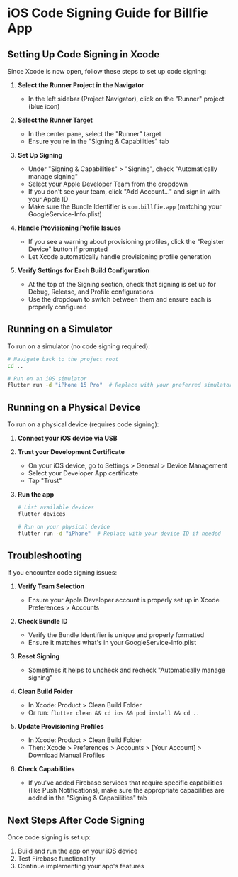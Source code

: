 # iOS Code Signing Guide for Billfie App

## Setting Up Code Signing in Xcode

Since Xcode is now open, follow these steps to set up code signing:

1. **Select the Runner Project in the Navigator**
   - In the left sidebar (Project Navigator), click on the "Runner" project (blue icon)

2. **Select the Runner Target**
   - In the center pane, select the "Runner" target
   - Ensure you're in the "Signing & Capabilities" tab

3. **Set Up Signing**
   - Under "Signing & Capabilities" > "Signing", check "Automatically manage signing"
   - Select your Apple Developer Team from the dropdown
   - If you don't see your team, click "Add Account..." and sign in with your Apple ID
   - Make sure the Bundle Identifier is `com.billfie.app` (matching your GoogleService-Info.plist)

4. **Handle Provisioning Profile Issues**
   - If you see a warning about provisioning profiles, click the "Register Device" button if prompted
   - Let Xcode automatically handle provisioning profile generation

5. **Verify Settings for Each Build Configuration**
   - At the top of the Signing section, check that signing is set up for Debug, Release, and Profile configurations
   - Use the dropdown to switch between them and ensure each is properly configured

## Running on a Simulator

To run on a simulator (no code signing required):

```bash
# Navigate back to the project root
cd ..

# Run on an iOS simulator
flutter run -d "iPhone 15 Pro"  # Replace with your preferred simulator name
```

## Running on a Physical Device

To run on a physical device (requires code signing):

1. **Connect your iOS device via USB**

2. **Trust your Development Certificate**
   - On your iOS device, go to Settings > General > Device Management
   - Select your Developer App certificate 
   - Tap "Trust"

3. **Run the app**
   ```bash
   # List available devices
   flutter devices
   
   # Run on your physical device
   flutter run -d "iPhone"  # Replace with your device ID if needed
   ```

## Troubleshooting

If you encounter code signing issues:

1. **Verify Team Selection**
   - Ensure your Apple Developer account is properly set up in Xcode Preferences > Accounts

2. **Check Bundle ID**
   - Verify the Bundle Identifier is unique and properly formatted
   - Ensure it matches what's in your GoogleService-Info.plist

3. **Reset Signing**
   - Sometimes it helps to uncheck and recheck "Automatically manage signing"

4. **Clean Build Folder**
   - In Xcode: Product > Clean Build Folder
   - Or run: `flutter clean && cd ios && pod install && cd ..`

5. **Update Provisioning Profiles**
   - In Xcode: Product > Clean Build Folder
   - Then: Xcode > Preferences > Accounts > [Your Account] > Download Manual Profiles

6. **Check Capabilities**
   - If you've added Firebase services that require specific capabilities (like Push Notifications), 
     make sure the appropriate capabilities are added in the "Signing & Capabilities" tab

## Next Steps After Code Signing

Once code signing is set up:

1. Build and run the app on your iOS device
2. Test Firebase functionality
3. Continue implementing your app's features 